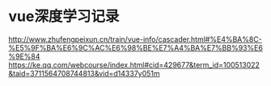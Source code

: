 # vue深度学习记录
 http://www.zhufengpeixun.cn/train/vue-info/cascader.html#%E4%BA%8C-%E5%9F%BA%E6%9C%AC%E6%98%BE%E7%A4%BA%E7%BB%93%E6%9E%84
 https://ke.qq.com/webcourse/index.html#cid=429677&term_id=100513022&taid=3711564708744813&vid=d14337y051m
